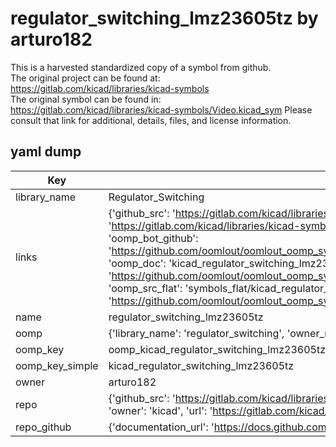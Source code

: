 # regulator_switching_lmz23605tz by arturo182  
This is a harvested standardized copy of a symbol from github.  
The original project can be found at:  
https://gitlab.com/kicad/libraries/kicad-symbols  
The original symbol can be found in:
https://gitlab.com/kicad/libraries/kicad-symbols/Video.kicad_sym
Please consult that link for additional, details, files, and license information.  
## yaml dump  
| Key | Value |  
| --- | --- |  
| library_name | Regulator_Switching |  
| links | {'github_src': 'https://gitlab.com/kicad/libraries/kicad-symbols/Video.kicad_sym', 'github_src_repo': 'https://gitlab.com/kicad/libraries/kicad-symbols', 'oomp_bot': 'kicad_regulator_switching_lmz23605tz/working', 'oomp_bot_github': 'https://github.com/oomlout/oomlout_oomp_symbol_bot/tree/main/kicad_regulator_switching_lmz23605tz/working', 'oomp_doc': 'kicad_regulator_switching_lmz23605tz/working', 'oomp_doc_github': 'https://github.com/oomlout/oomlout_oomp_symbol_doc/tree/main/kicad_regulator_switching_lmz23605tz/working', 'oomp_src_flat': 'symbols_flat/kicad_regulator_switching_lmz23605tz/working', 'oomp_src_flat_github': 'https://github.com/oomlout/oomlout_oomp_symbol_src/tree/main/kicad_regulator_switching_lmz23605tz/working'} |  
| name | regulator_switching_lmz23605tz |  
| oomp | {'library_name': 'regulator_switching', 'owner_name': 'kicad', 'symbol_name': 'regulator_switching_lmz23605tz'} |  
| oomp_key | oomp_kicad_regulator_switching_lmz23605tz |  
| oomp_key_simple | kicad_regulator_switching_lmz23605tz |  
| owner | arturo182 |  
| repo | {'github_src': 'https://gitlab.com/kicad/libraries/kicad-symbols/Video.kicad_sym', 'name': 'libraries/kicad-symbols', 'owner': 'kicad', 'url': 'https://gitlab.com/kicad/libraries/kicad-symbols'} |  
| repo_github | {'documentation_url': 'https://docs.github.com/rest/repos/repos#get-a-repository', 'message': 'Not Found'} |  

